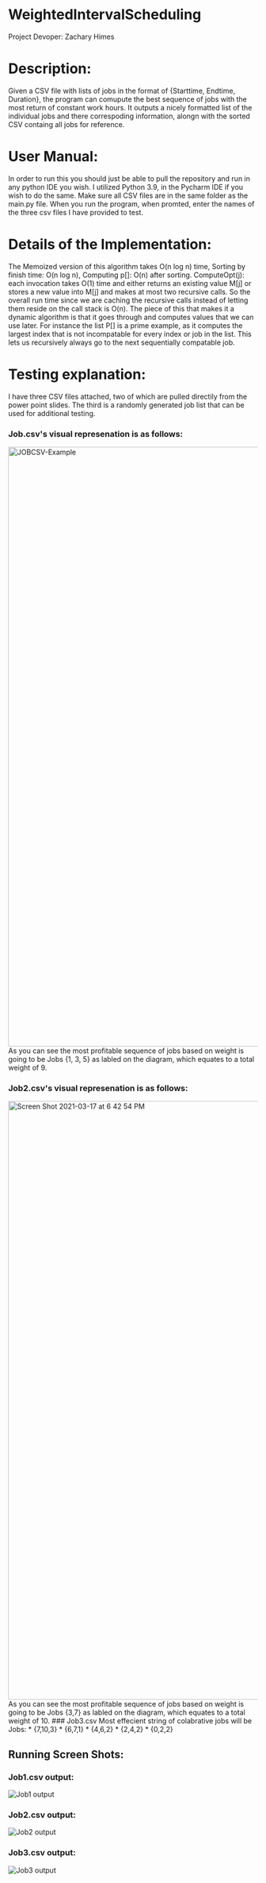 # WeightedIntervalScheduling
 Project Devoper: Zachary Himes
 
 # Description:  
 Given a CSV file with lists of jobs in the format of {Starttime, Endtime, Duration}, the program can comupute the best sequence of jobs with the most return of constant work hours. It outputs a nicely formatted list of the individual jobs and there correspoding information, alongn with the sorted CSV containg all jobs for reference. 
 
 # User Manual:
 In order to run this you should just be able to pull the repository and run in any python IDE you wish. I utilized Python 3.9, in the Pycharm IDE if you wish to do the same. Make sure all CSV files are in the same folder as the main.py file. When you run the program, when promted, enter the names of the three csv files I have provided to test. 
 
 # Details of the Implementation:
The Memoized version of this algorithm takes O(n log n) time, Sorting by finish time:  O(n log n), Computing p[]:  O(n) after sorting. ComputeOpt(j):  each invocation takes O(1) time and either returns an existing value M[j] or stores a new value into M[j] and makes at most two recursive calls. So the overall run time since we are caching the recursive calls instead of letting them reside on the call stack is O(n). The piece of this that makes it a dynamic algorithm is that it goes through and computes values that we can use later. For instance the list P[] is a prime example, as it computes the largest index that is not incompatable for every index or job in the list. This lets us recursively always go to the next sequentially compatable job.

# Testing explanation:
 I have three CSV files attached, two of which are pulled directily from the power point slides. The third is a randomly generated job list that can be used for additional testing.  
 ### Job.csv's visual represenation is as follows:
 <img width="1208" alt="JOBCSV-Example" src="https://user-images.githubusercontent.com/48925673/111559840-8005e180-874e-11eb-817c-640b263c30b1.png">  
As you can see the most profitable sequence of jobs based on weight is going to be Jobs {1, 3, 5} as labled on the diagram, which equates to a total weight of 9.

### Job2.csv's visual represenation is as follows:
<img width="1206" alt="Screen Shot 2021-03-17 at 6 42 54 PM" src="https://user-images.githubusercontent.com/48925673/111560850-a7f64480-8750-11eb-87ae-083ea09581c6.png">
As you can see the most profitable sequence of jobs based on weight is going to be Jobs {3,7} as labled on the diagram, which equates to a total weight of 10.  
### Job3.csv  
Most effecient string of colabrative jobs will be Jobs:  
* {7,10,3}   
* {6,7,1}   
* {4,6,2}   
* {2,4,2}   
* {0,2,2}  

## Running Screen Shots:  
### Job1.csv output:
![Job1 output](https://user-images.githubusercontent.com/48925673/111563800-e04c5180-8755-11eb-9352-d48abcd25ec6.png)
### Job2.csv output:
![Job2 output](https://user-images.githubusercontent.com/48925673/111563879-040f9780-8756-11eb-8a8d-ec365dc0333b.png)
### Job3.csv output:
![Job3 output](https://user-images.githubusercontent.com/48925673/111563911-138ee080-8756-11eb-9c48-ced9af07ee0d.png)

